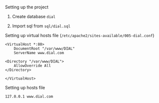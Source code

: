 Setting up the project

1) Create database `dial`

2) Import sql from `sql/dial.sql`


Setting up virtual hosts file (`/etc/apache2/sites-available/005-dial.conf`)

```
<VirtualHost *:80>
    DocumentRoot "/var/www/DIAL"
    ServerName www.dial.com

<Directory "/var/www/DIAL">
    AllowOverride All
</Directory>

</VirtualHost>
```

Setting up hosts file

```
127.0.0.1 www.dial.com
```